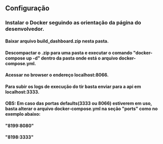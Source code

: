 ## Configuração

### Instalar o Docker seguindo as orientação da página do desenvolvedor.
#### Baixar arquivo build_dashboard.zip nesta pasta.
#### Descompactar o .zip para uma pasta e executar o comando "docker-compose up -d" dentro da pasta onde está o arquivo docker-compose.yml.
#### Acessar no browser o endereço localhost:8066.
#### Para subir os logs de execução do tir basta enviar para a api em localhost:3333.

#### OBS: Em caso das portas defaults(3333 ou 8066) estiverem em uso, basta alterar o arquivo docker-compose.yml na seção "ports" como no exemplo abaixo:
#### "8199:8080"
#### "8198:3333"
